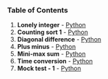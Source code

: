 ### Table of Contents
1. __Lonely integer__ - [Python](Lonely%20Integer.py)
1. __Counting sort 1__ - [Python](Counting%20Sort%201.py)
1. __Diagonal difference__ - [Python](Diagonal%20Difference.py)
1. __Plus minus__ - [Python](Plus%20Minus.py)
1. __Mini-max sum__ - [Python](Mini-Max%20Sum.py)
1. __Time conversion__ - [Python](Time%20Conversion.py)
1. __Mock test - 1__ - [Python](Mock%20Test%20-%201.py)
